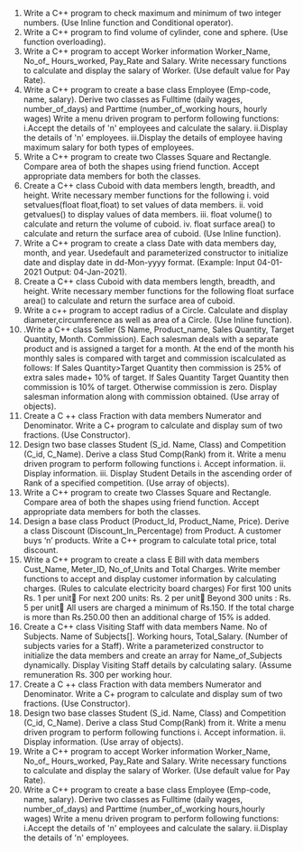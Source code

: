 1. Write a C++ program to check maximum and minimum of two integer numbers. (Use Inline 
function and Conditional operator). 
2. Write a C++ program to find volume of cylinder, cone and sphere. (Use function overloading). 
3. Write a C++ program to accept Worker information Worker_Name, No_of_ Hours_worked, 
Pay_Rate and Salary. Write necessary functions to calculate and display the salary of Worker. 
(Use default value for Pay Rate). 
4. Write a C++ program to create a base class Employee (Emp-code, name, salary). Derive two 
classes as Fulltime (daily wages, number_of_days) and Parttime (number_of_working hours, 
hourly wages) Write a menu driven program to perform following functions: i.Accept the details 
of 'n' employees and calculate the salary. ii.Display the details of 'n' employees. iii.Display the 
details of employee having maximum salary for both types of employees. 
5. Write a C++ program to create two Classes Square and Rectangle. Compare area of both the 
shapes using friend function. Accept appropriate data members for both the classes. 
6. Create a C++ class Cuboid with data members length, breadth, and height. Write necessary 
member functions for the following i. void setvalues(float float,float) to set values of data 
members. ii. void getvalues() to display values of data members. iii. float volume() to calculate 
and return the volume of cuboid. iv. float surface area() to calculate and return the surface area 
of cuboid. (Use Inline function). 
7. Write a C++ program to create a class Date with data members day, month, and year. 
Usedefault and parameterized constructor to initialize date and display date in dd-Mon-yyyy 
format. (Example: Input 04-01-2021 Output: 04-Jan-2021). 
8. Create a C++ class Cuboid with data members length, breadth, and height. Write necessary 
member functions for the following float surface area() to calculate and return the surface area 
of cuboid. 
9. Write a c++ program to accept radius of a Circle. Calculate and display diameter,circumference 
as well as area of a Circle. (Use Inline function). 
10. .Write a C++ class Seller (S Name, Product_name, Sales Quantity, Target Quantity, Month. 
Commission). Each salesman deals with a separate product and is assigned a target for a month. 
At the end of the month his monthly sales is compared with target and commission iscalculated 
as follows: If Sales Quantity>Target Quantity then commission is 25% of extra sales made+ 10% 
of target. If Sales Quantity Target Quantity then commission is 10% of target. Otherwise 
commission is zero. Display salesman information along with commission obtained. (Use array 
of objects). 
11. Create a C ++ class Fraction with data members Numerator and Denominator. Write a C+ 
program to calculate and display sum of two fractions. (Use Constructor). 
12. Design two base classes Student (S_id. Name, Class) and Competition (C_id, C_Name). Derive a 
class Stud Comp(Rank) from it. Write a menu driven program to perform following functions i. 
Accept information. ii. Display information. iii. Display Student Details in the ascending order of 
Rank of a specified competition. (Use array of objects). 
13. Write a C++ program to create two Classes Square and Rectangle. Compare area of both the 
shapes using friend function. Accept appropriate data members for both the classes. 
14. Design a base class Product (Product_Id, Product_Name, Price). Derive a class Discount 
(Discount_In_Percentage) from Product. A customer buys ‘n’ products. Write a C++ program to 
calculate total price, total discount. 
15. Write a C++ program to create a class E Bill with data members Cust_Name, Meter_ID, 
No_of_Units and Total Charges. Write member functions to accept and display customer 
information by calculating charges. (Rules to calculate electricity board charges)  For first 100 
units Rs. 1 per unit  For next 200 units: Rs. 2 per unit  Beyond 300 units : Rs. 5 per unit All 
users are charged a minimum of Rs.150. If the total charge is more than Rs.250.00 then an 
additional charge of 15% is added. 
16. Create a C++ class Visiting Staff with data members Name. No of Subjects. Name of Subjects[]. 
Working hours, Total_Salary. (Number of subjects varies for a Staff). Write a parameterized 
constructor to initialize the data members and create an array for Name_of_Subjects 
dynamically. Display Visiting Staff details by calculating salary. (Assume remuneration Rs. 300 
per working hour. 
17. Create a C ++ class Fraction with data members Numerator and Denominator. Write a C+ 
program to calculate and display sum of two fractions. (Use Constructor). 
18. Design two base classes Student (S_id. Name, Class) and Competition (C_id, C_Name). Derive a 
class Stud Comp(Rank) from it. Write a menu driven program to perform following functions i. 
Accept information. ii. Display information. (Use array of objects). 
19. Write a C++ program to accept Worker information Worker_Name, No_of_ Hours_worked, 
Pay_Rate and Salary. Write necessary functions to calculate and display the salary of Worker. 
(Use default value for Pay Rate). 
20. Write a C++ program to create a base class Employee (Emp-code, name, salary). Derive two 
classes as Fulltime (daily wages, number_of_days) and Parttime (number_of_working 
hours,hourly wages) Write a menu driven program to perform following functions: i.Accept the 
details of 'n' employees and calculate the salary. ii.Display the details of 'n' employees. 
